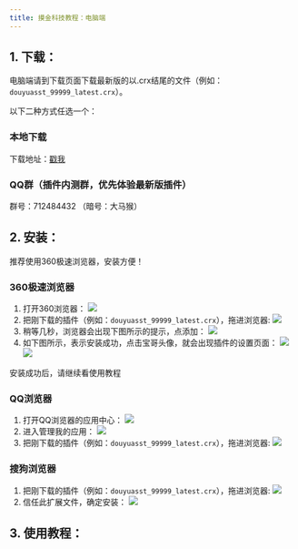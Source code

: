 ```yaml
---
title: 摸金科技教程：电脑端
---
```


## 1. 下载：
电脑端请到下载页面下载最新版的以.crx结尾的文件（例如：`douyuasst_99999_latest.crx`）。

以下二种方式任选一个：
### 本地下载
下载地址：[戳我](https://static.jiuwozb.com/download/douyuasst_99999_latest.crx)
### QQ群（插件内测群，优先体验最新版插件）
群号：712484432 （暗号：大马猴）

## 2. 安装：
推荐使用360极速浏览器，安装方便！
### 360极速浏览器
1. 打开360浏览器：
![](/assets/img/min/1.png)
2. 把刚下载的插件（例如：`douyuasst_99999_latest.crx`），拖进浏览器:
![](/assets/img/min/2.png)
3. 稍等几秒，浏览器会出现下图所示的提示，点添加：
![](/assets/img/min/3.png)
4. 如下图所示，表示安装成功，点击宝哥头像，就会出现插件的设置页面：
![](/assets/img/min/4.png)
![](/assets/img/min/5.png)

安装成功后，请继续看使用教程

### QQ浏览器
1. 打开QQ浏览器的应用中心：
![](/assets/img/min/6.png)
2. 进入管理我的应用：
![](/assets/img/min/7.png)
3. 把刚下载的插件（例如：`douyuasst_99999_latest.crx`），拖进浏览器:
![](/assets/img/min/8.png)

### 搜狗浏览器
1. 把刚下载的插件（例如：`douyuasst_99999_latest.crx`），拖进浏览器:
![](/assets/img/min/9.png)
2. 信任此扩展文件，确定安装：
![](/assets/img/min/10.png)

## 3. 使用教程：
